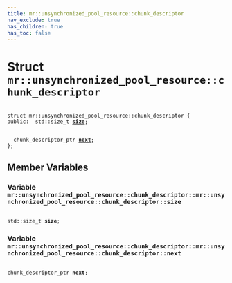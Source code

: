 ```yaml
---
title: mr::unsynchronized_pool_resource::chunk_descriptor
nav_exclude: true
has_children: true
has_toc: false
---
```


# Struct `mr::unsynchronized_pool_resource::chunk_descriptor`

<code class="doxybook">
<span>struct mr::unsynchronized&#95;pool&#95;resource::chunk&#95;descriptor {</span>
<span>public:</span><span>&nbsp;&nbsp;std::size_t <b><a href="/api/classes/structmr_1_1unsynchronized__pool__resource_1_1chunk__descriptor.html#variable-size">size</a></b>;</span>
<br>
<span>&nbsp;&nbsp;chunk_descriptor_ptr <b><a href="/api/classes/structmr_1_1unsynchronized__pool__resource_1_1chunk__descriptor.html#variable-next">next</a></b>;</span>
<span>};</span>
</code>

## Member Variables

<h3 id="variable-size">
Variable <code>mr::unsynchronized&#95;pool&#95;resource::chunk&#95;descriptor::mr::unsynchronized&#95;pool&#95;resource::chunk&#95;descriptor::size</code>
</h3>

<code class="doxybook">
<span>std::size_t <b>size</b>;</span></code>
<h3 id="variable-next">
Variable <code>mr::unsynchronized&#95;pool&#95;resource::chunk&#95;descriptor::mr::unsynchronized&#95;pool&#95;resource::chunk&#95;descriptor::next</code>
</h3>

<code class="doxybook">
<span>chunk_descriptor_ptr <b>next</b>;</span></code>


